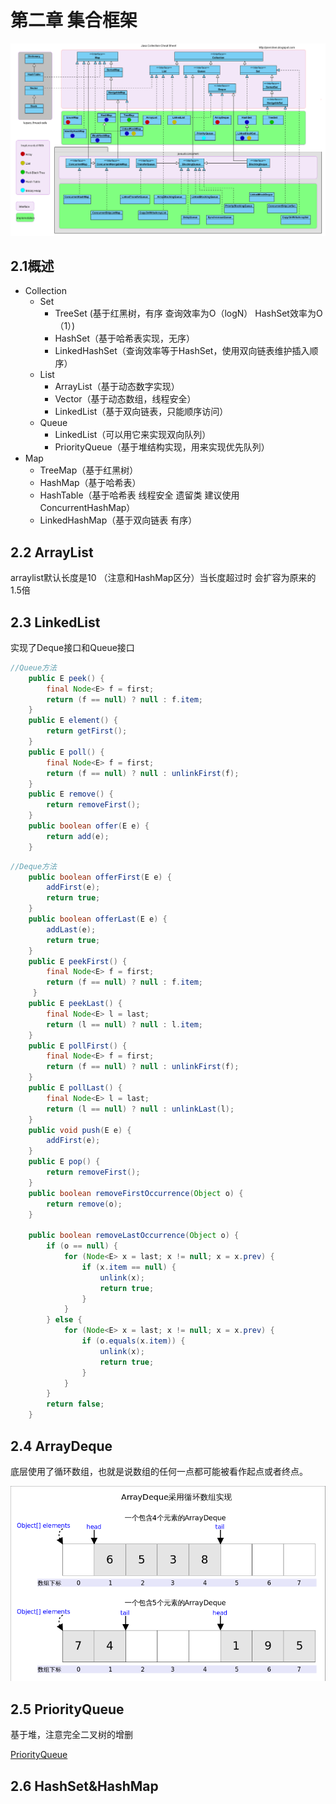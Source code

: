 # 第二章 集合框架

![集合](.\resource\集合.png)

## 2.1概述

- Collection
  - Set
    - TreeSet (基于红黑树，有序 查询效率为O（logN）  HashSet效率为O（1）)
    - HashSet（基于哈希表实现，无序）
    - LinkedHashSet（查询效率等于HashSet，使用双向链表维护插入顺序）
  - List
    - ArrayList（基于动态数字实现）
    - Vector（基于动态数组，线程安全）
    - LinkedList（基于双向链表，只能顺序访问）
  - Queue
    - LinkedList（可以用它来实现双向队列）
    - PriorityQueue（基于堆结构实现，用来实现优先队列）
- Map
  - TreeMap（基于红黑树）
  - HashMap（基于哈希表）
  - HashTable（基于哈希表 线程安全  遗留类  建议使用 ConcurrentHashMap）
  - LinkedHashMap（基于双向链表 有序）

## 2.2 ArrayList

arraylist默认长度是10 （注意和HashMap区分）当长度超过时 会扩容为原来的1.5倍

## 2.3 LinkedList

实现了Deque接口和Queue接口

```java
//Queue方法
 	public E peek() {
        final Node<E> f = first;
        return (f == null) ? null : f.item;
    }
    public E element() {
        return getFirst();
    }
    public E poll() {
        final Node<E> f = first;
        return (f == null) ? null : unlinkFirst(f);
    }
    public E remove() {
        return removeFirst();
    }
    public boolean offer(E e) {
        return add(e);
    }
```

```java
//Deque方法
	public boolean offerFirst(E e) {
        addFirst(e);
        return true;
    }
    public boolean offerLast(E e) {
        addLast(e);
        return true;
    }
    public E peekFirst() {
        final Node<E> f = first;
        return (f == null) ? null : f.item;
     }
    public E peekLast() {
        final Node<E> l = last;
        return (l == null) ? null : l.item;
    }
    public E pollFirst() {
        final Node<E> f = first;
        return (f == null) ? null : unlinkFirst(f);
    }
    public E pollLast() {
        final Node<E> l = last;
        return (l == null) ? null : unlinkLast(l);
    }
    public void push(E e) {
        addFirst(e);
    }
    public E pop() {
        return removeFirst();
    }
    public boolean removeFirstOccurrence(Object o) {
        return remove(o);
    }

    public boolean removeLastOccurrence(Object o) {
        if (o == null) {
            for (Node<E> x = last; x != null; x = x.prev) {
                if (x.item == null) {
                    unlink(x);
                    return true;
                }
            }
        } else {
            for (Node<E> x = last; x != null; x = x.prev) {
                if (o.equals(x.item)) {
                    unlink(x);
                    return true;
                }
            }
        }
        return false;
    }
```

## 2.4 ArrayDeque

底层使用了循环数组，也就是说数组的任何一点都可能被看作起点或者终点。

![ArrayDeque](.\resource\ArrayDeque.png)

## 2.5 PriorityQueue

基于堆，注意完全二叉树的增删

[PriorityQueue](https://pdai.tech/md/java/collection/java-collection-PriorityQueue.html)

## 2.6 HashSet&HashMap



